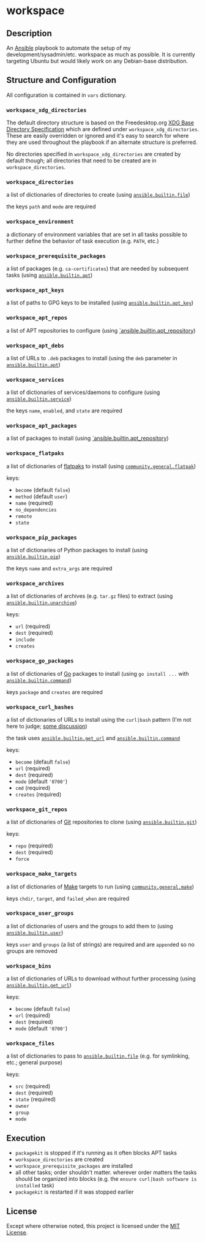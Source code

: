 # workspace

## Description

An [Ansible](https://docs.ansible.com/ansible/latest/index.html) playbook to automate the setup of my development/sysadmin/etc. workspace as much as possible. It is currently targeting Ubuntu but would likely work on any Debian-base distribution.

## Structure and Configuration

All configuration is contained in `vars` dictionary.

### `workspace_xdg_directories`

The default directory structure is based on the Freedesktop.org [XDG Base Directory Specification](https://specifications.freedesktop.org/basedir-spec/basedir-spec-latest.html) which are defined under `workspace_xdg_directories`. These are easily overridden or ignored and it's easy to search for where they are used throughout the playbook if an alternate structure is preferred.

No directories specified in `workspace_xdg_directories` are created by default though; all directories that need to be created are in `workspace_directories`.

### `workspace_directories`

a list of dictionaries of directories to create (using [`ansible.builtin.file`](https://docs.ansible.com/ansible/latest/collections/ansible/builtin/file_module.html))

the keys `path` and `mode` are required

### `workspace_environment`

a dictionary of environment variables that are set in all tasks possible to further define the behavior of task execution (e.g. `PATH`, etc.)

### `workspace_prerequisite_packages`

a list of packages (e.g. `ca-certificates`) that are needed by subsequent tasks (using [`ansible.builtin.apt`](https://docs.ansible.com/ansible/latest/collections/ansible/builtin/apt_module.html))

### `workspace_apt_keys`

a list of paths to GPG keys to be installed (using [`ansible.builtin.apt_key`](https://docs.ansible.com/ansible/latest/collections/ansible/builtin/apt_key_module.html))

### `workspace_apt_repos`

a list of APT repositories to configure (using [`ansible.builtin.apt_repository](https://docs.ansible.com/ansible/latest/collections/ansible/builtin/apt_repository_module.html))

### `workspace_apt_debs`

a list of URLs to `.deb` packages to install (using the `deb` parameter in [`ansible.builtin.apt`](https://docs.ansible.com/ansible/latest/collections/ansible/builtin/apt_module.html))

### `workspace_services`

a list of dictionaries of services/daemons to configure (using [`ansible.builtin.service`](https://docs.ansible.com/ansible/latest/collections/ansible/builtin/service_module.html))

the keys `name`, `enabled`, and `state` are required

### `workspace_apt_packages`

a list of packages to install (using [`ansible.builtin.apt_repository](https://docs.ansible.com/ansible/latest/collections/ansible/builtin/apt_repository_module.html))

### `workspace_flatpaks`

a list of dictionaries of [flatpaks](https://www.flatpak.org/) to install (using [`community.general.flatpak`](https://docs.ansible.com/ansible/latest/collections/community/general/flatpak_module.html))

keys:

- `become` (default `false`)
- `method` (default `user`)
- `name` (required)
- `no_dependencies`
- `remote`
- `state`

### `workspace_pip_packages`

a list of dictionaries of Python packages to install (using [`ansible.builtin.pip`](https://docs.ansible.com/ansible/latest/collections/ansible/builtin/pip_module.html))

the keys `name` and `extra_args` are required

### `workspace_archives`

a list of dictionaries of archives (e.g. `tar.gz` files) to extract (using [`ansible.builtin.unarchive`](https://docs.ansible.com/ansible/latest/collections/ansible/builtin/unarchive_module.html))

keys:

- `url` (required)
- `dest` (required)
- `include`
- `creates`

### `workspace_go_packages`

a list of dictionaries of [Go](https://go.dev/) packages to install (using `go install ...` with [`ansible.builtin.command`](https://docs.ansible.com/ansible/latest/collections/ansible/builtin/command_module.html))

keys `package` and `creates` are required

### `workspace_curl_bashes`

a list of dictionaries of URLs to install using the `curl|bash` pattern (I'm not here to judge; [some discussion](https://security.stackexchange.com/questions/213401/is-curl-something-sudo-bash-a-reasonably-safe-installation-method))

the task uses [`ansible.builtin.get_url`](https://docs.ansible.com/ansible/latest/collections/ansible/builtin/get_url_module.html) and [`ansible.builtin.command`](https://docs.ansible.com/ansible/latest/collections/ansible/builtin/command_module.html)

keys:

- `become` (default `false`)
- `url` (required)
- `dest` (required)
- `mode` (default `'0700'`)
- `cmd` (required)
- `creates` (required)

### `workspace_git_repos`

a list of dictionaries of [Git](https://git-scm.com/) repositories to clone (using [`ansible.builtin.git`](https://docs.ansible.com/ansible/latest/collections/ansible/builtin/git_module.html))

keys:

- `repo` (required)
- `dest` (required)
- `force`

### `workspace_make_targets`

a list of dictionaries of [Make](https://www.gnu.org/software/make/) targets to run (using [`community.general.make`](https://docs.ansible.com/ansible/latest/collections/community/general/make_module.html))

keys `chdir`, `target`, and `failed_when` are required

### `workspace_user_groups`

a list of dictionaries of users and the groups to add them to (using [`ansible.builtin.user`](https://docs.ansible.com/ansible/latest/collections/ansible/builtin/user_module.html))

keys `user` and `groups` (a list of strings) are required and are `append`ed so no groups are removed

### `workspace_bins`

a list of dictionaries of URLs to download without further processing (using [`ansible.builtin.get_url`](https://docs.ansible.com/ansible/latest/collections/ansible/builtin/get_url_module.html))

keys:

- `become` (default `false`)
- `url` (required)
- `dest` (required)
- `mode` (default `'0700'`)

### `workspace_files`

a list of dictionaries to pass to [`ansible.builtin.file`](https://docs.ansible.com/ansible/latest/collections/ansible/builtin/file_module.html) (e.g. for symlinking, etc.; general purpose)

keys:

- `src` (required)
- `dest` (required)
- `state` (required)
- `owner`
- `group`
- `mode`

## Execution

- `packagekit` is stopped if it's running as it often blocks APT tasks
- `workspace_directories` are created
- `workspace_prerequisite_packages` are installed
- all other tasks; order shouldn't matter. wherever order matters the tasks should be organized into blocks (e.g. the `ensure curl|bash software is installed` task)
- `packagekit` is restarted if it was stopped earlier

## License

Except where otherwise noted, this project is licensed under the [MIT License](LICENSE).
